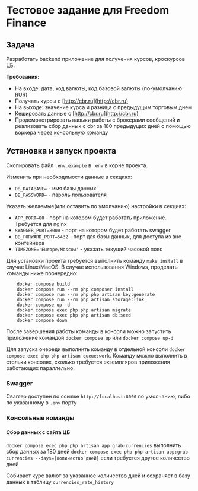 # Тестовое задание для Freedom Finance

## Задача
Разработать backend приложение для получения курсов, кроскурсов ЦБ.

**Требования:**
- На входе: дата, код валюты, код базовой валюты (по-умолчанию RUR)
- Получать курсы с [http://cbr.ru](http://cbr.ru)
- На выходе: значение курса и разница с предыдущим торговым днем
- Кешировать данные с [http://cbr.ru](http://cbr.ru)
- Продемонстрировать навыки работы с брокерами сообщений и
реализовать сбор данных с cbr за 180 предыдущих дней с помощью 
воркера через консольную команду

## Установка и запуск проекта

Скопировать файл `.env.example` в `.env` в корне проекта.

Изменить при необходимости данные в секциях:
- `DB_DATABASE=` - имя базы данных
- `DB_PASSWORD=` - пароль пользователя

Указать желаемые(или оставить по умолчанию) настройки в секциях:
- `APP_PORT=80` - порт на котором будет работать приложение. Требуется для nginx
- `SWAGGER_PORT=8000` - порт на котором будет работать swagger
- `DB_FORWARD_PORT=5432` - порт для базы данных, для доступа из вне контейнера
- `TIMEZONE='Europe/Moscow'` - указать текущий часовой пояс

Для установки проекта требуется выполнить команду `make install` в случае Linux/MacOS.
В случае использования Windows, проделать команды ниже поочередно:
```
	docker compose build
	docker compose run --rm php composer install
    docker compose run --rm php php artisan key:generate
    docker compose run --rm php artisan storage:link
	docker compose up -d
	docker compose exec php php artisan migrate
	docker compose exec php php artisan db:seed
	docker compose down
```
После завершения работы команды в консоли можно запустить приложение командой
`docker compose up` или `docker compose up-d`

Для запуска очереди выполнить команду в отдельной консоли `docker compose exec php php artisan queue:work`.
Команду можно выполнить в стольки консолях, сколько требуется экземпляров приложения работающих параллельно.

### Swagger
Сваггер доступен по ссылке `http://localhost:8000` по умолчанию, либо по указанному в `.env` порту

### Консольные команды

#### Сбор данных с сайта ЦБ
`docker compose exec php php artisan app:grab-currencies` выполнить сбор данных за 180 дней
`docker compose exec php php artisan app:grab-currencies --days={количество дней}` если требуется другое количество дней

Собирает курс валют за указанное количество дней и сохраняет в базу данных в таблицу `currencies_rate_history`
